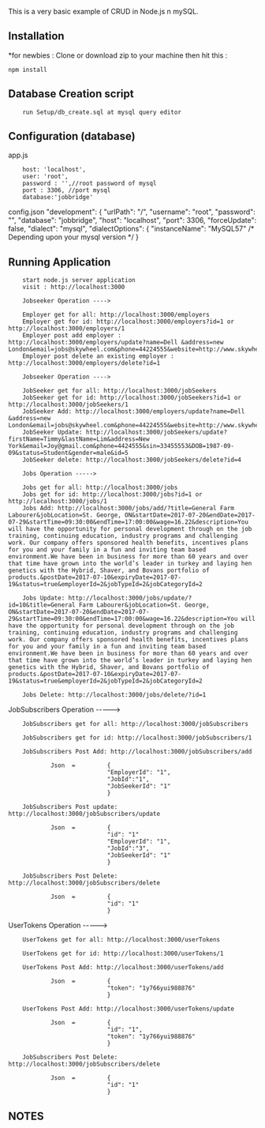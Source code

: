 This is a very basic example of CRUD in Node.js n mySQL.

## Installation
*for newbies : Clone or download zip to your machine then hit this :

	npm install

## Database Creation script
        run Setup/db_create.sql at mysql query editor

## Configuration (database)
app.js

        host: 'localhost',
        user: 'root',
        password : '',//root password of mysql
        port : 3306, //port mysql
        database:'jobbridge'	

config.json
    "development": {
        "urlPath": "/",
        "username": "root",
        "password": "",
        "database": "jobbridge",
        "host": "localhost",
        "port": 3306,
        "forceUpdate": false,
        "dialect": "mysql",
        "dialectOptions": {
        "instanceName": "MySQL57" /* Depending upon your mysql version */
        }

## Running Application
        start node.js server application
        visit : http://localhost:3000

        Jobseeker Operation ---->

        Employer get for all: http://localhost:3000/employers
        Employer get for id: http://localhost:3000/employers?id=1 or http://localhost:3000/employers/1 
        Employer post add employer : http://localhost:3000/employers/update?name=Dell &address=new London&email=jobs@skywheel.com&phone=44224555&website=http://www.skywheel.com
        Employer post delete an existing employer : http://localhost:3000/employers/delete?id=1

        Jobseeker Operation ----> 

        JobSeeker get for all: http://localhost:3000/jobSeekers
        JobSeeker get for id: http://localhost:3000/jobSeekers?id=1 or http://localhost:3000/jobSeekers/1
        JobSeeker Add: http://localhost:3000/employers/update?name=Dell &address=new London&email=jobs@skywheel.com&phone=44224555&website=http://www.skywheel.com
        JobSeeker Update: http://localhost:3000/jobSeekers/update?firstName=Timmy&lastName=Lim&address=New York&email=Joy@gmail.com&phone=4424555&sin=33455553&DOB=1987-09-09&status=Student&gender=male&id=5
        JobSeeker delete: http://localhost:3000/jobSeekers/delete?id=4

        Jobs Operation ----->

        Jobs get for all: http://localhost:3000/jobs
        Jobs get for id: http://localhost:3000/jobs?id=1 or http://localhost:3000/jobs/1
        Jobs Add: http://localhost:3000/jobs/add/?title=General Farm Labourer&jobLocation=St. George, ON&startDate=2017-07-20&endDate=2017-07-29&startTime=09:30:00&endTime=17:00:00&wage=16.22&description=You will have the opportunity for personal development through on the job training, continuing education, industry programs and challenging work. Our company offers sponsored health benefits, incentives plans for you and your family in a fun and inviting team based environment.We have been in business for more than 60 years and over that time have grown into the world’s leader in turkey and laying hen genetics with the Hybrid, Shaver, and Bovans portfolio of products.&postDate=2017-07-10&expiryDate=2017-07-19&status=true&employerId=2&jobTypeId=2&jobCategoryId=2

        Jobs Update: http://localhost:3000/jobs/update/?id=10&title=General Farm Labourer&jobLocation=St. George, ON&startDate=2017-07-20&endDate=2017-07-29&startTime=09:30:00&endTime=17:00:00&wage=16.22&description=You will have the opportunity for personal development through on the job training, continuing education, industry programs and challenging work. Our company offers sponsored health benefits, incentives plans for you and your family in a fun and inviting team based environment.We have been in business for more than 60 years and over that time have grown into the world’s leader in turkey and laying hen genetics with the Hybrid, Shaver, and Bovans portfolio of products.&postDate=2017-07-10&expiryDate=2017-07-19&status=true&employerId=2&jobTypeId=2&jobCategoryId=2

        Jobs Delete: http://localhost:3000/jobs/delete/?id=1

JobSubscribers Operation ----->

        JobSubscribers get for all: http://localhost:3000/jobSubscribers

        JobSubscribers get for id: http://localhost:3000/jobSubscribers/1

        JobSubscribers Post Add: http://localhost:3000/jobSubscribers/add

                Json  =         {
                                "EmployerId": "1",
                                "JobId":"1",
                                "JobSeekerId": "1"
                                }

        JobSubscribers Post update: http://localhost:3000/jobSubscribers/update

                Json  =         {
                                "id": "1"
                                "EmployerId": "1",
                                "JobId":"3",
                                "JobSeekerId": "1"
                                }

        JobSubscribers Post Delete: http://localhost:3000/jobSubscribers/delete

                Json  =         {
                                "id": "1"
                                }


UserTokens Operation ----->

        UserTokens get for all: http://localhost:3000/userTokens

        UserTokens get for id: http://localhost:3000/userTokens/1

        UserTokens Post Add: http://localhost:3000/userTokens/add

                Json  =         {
                                "token": "1y766yui988876"
                                }

        UserTokens Post Add: http://localhost:3000/userTokens/update

                Json  =         {
                                "id": "1",
                                "token": "1y766yui988876"
                                }

        JobSubscribers Post Delete: http://localhost:3000/jobSubscribers/delete

                Json  =         {
                                "id": "1"
                                }

## NOTES
